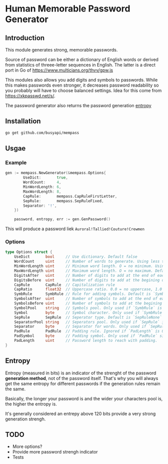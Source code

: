 # Human Memorable Password Generator

## Introduction

This module generates strong, memorable passwords.

Source of password can be either a dictionary of English words or derived from statistics of threee-letter sequences in English. The latter is a direct port in Go of https://www.multicians.org/thvv/gpw.js

This modules also allows you add digits and symbols to passwords. While this makes passwords even stronger, it decreases password readability so you probably will have to choose balanced settings. Idea for this come from https://xkpasswd.net/s/.

The password generator also returns the password generation [entropy](#entropy)

## Installation

```sh
go get github.com/busyapi/mempass
```

## Usgae

### Example

```go
gen := mempass.NewGenerator(&mempass.Options{
		UseDict:       true,
		WordCount:     4,
		MinWordLength: 6,
		MaxWordLength: 8,
		CapRule:       mempass.CapRuleFirstLetter,
		SepRule:       mempass.SepRuleFixed,
		Separator: '!',
	})

	password, entropy, err := gen.GenPassword()
```

This will produce a password liek `Auroral!Tallied!Couture!Crewmen`

### Options

```go
type Options struct {
	UseDict       bool     // Use dictionary. Default false
	WordCount     uint     // Number of words to generate. Using less than 2 is discouraged. Default is 2
	MinWordLength uint     // Minimum word length. O = no minimum. Using less than 4 is discouraged. Default is 0
	MaxWordLength uint     // Maximum word length. O = no maximum. Default is 0
	DigitsAfter   uint     // Number of digits to add at the end of each word. Default is 0
	DigitsBefore  uint     // Number of digits to add at the begining of each word. Default is 0
	CapRule       CapRule  // Capitalization rule
	CapRatio      float32  // Uppercase ratio. 0.0 = no uppercase, 1.0 = all uppercase, 0.3 = 1/3 uppercase, etc. Only used if `Capitalization` is `CapRandom`. Default is 0.2
	SymbRule      SymbRule // Rule for adding symbols. Default is `SymbRuleNone`
	SymbolsAfter  uint     // Number of symbols to add at the end of each word. Default is 0
	SymbolsBefore uint     // Number of symbols to add at the begining of each word. Default is 0
	SymbolPool    string   // Symbols pool. Only used if `SymbRule` is `SymbRuleRandom`. Default is "@&!-_^$*%,.;:/=+"
	Symbol        byte     // Symbol character. Only used if `SymbRule` is `SymbRuleFixed` or `SymbRulePadding`. Default is `/`
	SepRule       SepRule  // Seperator type. Default is `SepRuleNone`
	SeparatorPool string   // Seperators pool. Only used if `SepRule` is `SepRuleRandom`. Default is "@&!-_^$*%,.;:/=+"
	Separator     byte     // Separator for words. Only used if `SepRule` is `SepRuleFixed`. Default is '-'
	PadRule       PadRule  // Padding rule. Ignored if `PadLength` is 0
	PadSymbol     byte     // Padding symbol. Only used if `PadRule` si `PadRuleFixed`. Default is `.`
	PadLength     uint     // Password length to reach with padding.
}
```

<a id="entropy"></a>

## Entropy

Entropy (measured in bits) is an indicator of the strenght of the password **generation method**, not of the password itself. That's why you will always get the same entropy for different passwords if the generation rules remain the same.

Basically, the longer your password is and the wider your characters pool is, the higher the entropy is.

It's generally considered an entrepy above 120 bits provide a very strong generation strengh.

## TODO

- More options?
- Provide more password strengh indicator
- Tests
